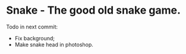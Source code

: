 # Snake - The good old snake game.

Todo in next commit:
- Fix background;
- Make snake head in photoshop.
